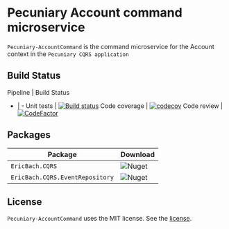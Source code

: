 # Pecuniary Account command microservice

`Pecuniary-AccountCommand` is the command microservice for the Account context in the `Pecuniary CQRS application`

## Build Status

Pipeline | Build Status
- | -
Unit tests | [![Build status](https://ci.appveyor.com/api/projects/status/fpiekn1niquf4ng2?svg=true)](https://ci.appveyor.com/project/eric-bach/pecuniary-accountcommand)
Code coverage | [![codecov](https://codecov.io/gh/eric-bach/Pecuniary-AccountCommand/branch/master/graph/badge.svg)](https://codecov.io/gh/eric-bach/Pecuniary-AccountCommand)
Code review | [![CodeFactor](https://www.codefactor.io/repository/github/eric-bach/pecuniary-accountcommand/badge)](https://www.codefactor.io/repository/github/eric-bach/pecuniary-accountcommand)

## Packages

Package | Download
-|-
`EricBach.CQRS` | ![Nuget](https://img.shields.io/nuget/v/EricBach.CQRS) |
`EricBach.CQRS.EventRepository` | ![Nuget](https://img.shields.io/nuget/v/EricBach.CQRS.EventRepository) |

## License

`Pecuniary-AccountCommand` uses the MIT license. See the [license](https://github.com/eric-bach/Pecuniary-AccountCommand/blob/master/LICENSE).
